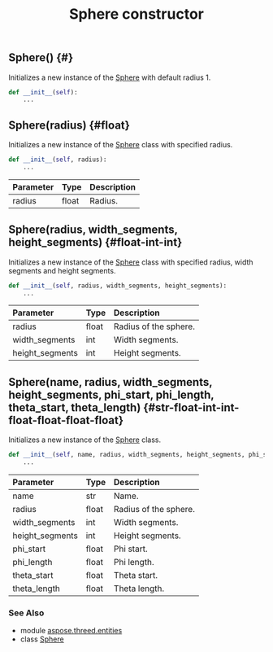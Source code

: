 ﻿---
title: Sphere constructor
second_title: Aspose.3D for Python via .NET API References
description: 
type: docs
weight: 10
url: /python-net/aspose.threed.entities/sphere/__init__/
is_root: false
---

## Sphere() {#}

Initializes a new instance of the [Sphere](/3d/python-net/aspose.threed.entities/sphere) with default radius 1.



```python
def __init__(self):
    ...
```




## Sphere(radius) {#float}

Initializes a new instance of the [Sphere](/3d/python-net/aspose.threed.entities/sphere) class with specified radius.



```python
def __init__(self, radius):
    ...
```


| Parameter | Type | Description |
| :- | :- | :- |
| radius | float | Radius. |


## Sphere(radius, width_segments, height_segments) {#float-int-int}

Initializes a new instance of the [Sphere](/3d/python-net/aspose.threed.entities/sphere) class with specified radius, width segments and height segments.



```python
def __init__(self, radius, width_segments, height_segments):
    ...
```


| Parameter | Type | Description |
| :- | :- | :- |
| radius | float | Radius of the sphere. |
| width_segments | int | Width segments. |
| height_segments | int | Height segments. |


## Sphere(name, radius, width_segments, height_segments, phi_start, phi_length, theta_start, theta_length) {#str-float-int-int-float-float-float-float}

Initializes a new instance of the [Sphere](/3d/python-net/aspose.threed.entities/sphere) class.



```python
def __init__(self, name, radius, width_segments, height_segments, phi_start, phi_length, theta_start, theta_length):
    ...
```


| Parameter | Type | Description |
| :- | :- | :- |
| name | str | Name. |
| radius | float | Radius of the sphere. |
| width_segments | int | Width segments. |
| height_segments | int | Height segments. |
| phi_start | float | Phi start. |
| phi_length | float | Phi length. |
| theta_start | float | Theta start. |
| theta_length | float | Theta length. |



### See Also
* module [aspose.threed.entities](../../)
* class [Sphere](/3d/python-net/aspose.threed.entities/sphere)
